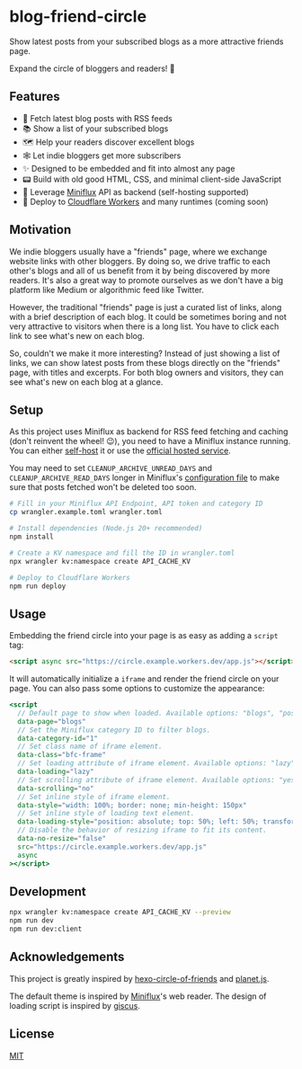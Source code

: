 # blog-friend-circle

Show latest posts from your subscribed blogs as a more attractive friends page.

Expand the circle of bloggers and readers! 💫

## Features

- 📖 Fetch latest blog posts with RSS feeds
- 📚 Show a list of your subscribed blogs
- 🗺️ Help your readers discover excellent blogs
- 🕸️ Let indie bloggers get more subscribers
- ✨ Designed to be embedded and fit into almost any page
- 📟 Build with old good HTML, CSS, and minimal client-side JavaScript
- 🤖️ Leverage [Miniflux](https://miniflux.app) API as backend (self-hosting supported)
- 👷 Deploy to [Cloudflare Workers](https://workers.cloudflare.com) and many runtimes (coming soon)

## Motivation

We indie bloggers usually have a "friends" page, where we exchange website links with other bloggers. By doing so, we drive traffic to each other's blogs and all of us benefit from it by being discovered by more readers. It's also a great way to promote ourselves as we don't have a big platform like Medium or algorithmic feed like Twitter.

However, the traditional "friends" page is just a curated list of links, along with a brief description of each blog. It could be sometimes boring and not very attractive to visitors when there is a long list. You have to click each link to see what's new on each blog.

So, couldn't we make it more interesting? Instead of just showing a list of links, we can show latest posts from these blogs directly on the "friends" page, with titles and excerpts. For both blog owners and visitors, they can see what's new on each blog at a glance.

## Setup

As this project uses Miniflux as backend for RSS feed fetching and caching (don't reinvent the wheel! 😉), you need to have a Miniflux instance running. You can either [self-host](https://miniflux.app/docs/installation.html) it or use the [official hosted service](https://miniflux.app/hosting.html).

You may need to set `CLEANUP_ARCHIVE_UNREAD_DAYS` and `CLEANUP_ARCHIVE_READ_DAYS` longer in Miniflux's [configuration file](https://miniflux.app/docs/configuration.html) to make sure that posts fetched won't be deleted too soon.

```bash
# Fill in your Miniflux API Endpoint, API token and category ID
cp wrangler.example.toml wrangler.toml

# Install dependencies (Node.js 20+ recommended)
npm install

# Create a KV namespace and fill the ID in wrangler.toml
npx wrangler kv:namespace create API_CACHE_KV

# Deploy to Cloudflare Workers
npm run deploy
```

## Usage

Embedding the friend circle into your page is as easy as adding a `script` tag:

```html
<script async src="https://circle.example.workers.dev/app.js"></script>
```

It will automatically initialize a `iframe` and render the friend circle on your page. You can also pass some options to customize the appearance:

```jsx
<script
  // Default page to show when loaded. Available options: "blogs", "posts".
  data-page="blogs"
  // Set the Miniflux category ID to filter blogs.
  data-category-id="1"
  // Set class name of iframe element.
  data-class="bfc-frame"
  // Set loading attribute of iframe element. Available options: "lazy", "eager".
  data-loading="lazy"
  // Set scrolling attribute of iframe element. Available options: "yes", "no", "auto".
  data-scrolling="no"
  // Set inline style of iframe element.
  data-style="width: 100%; border: none; min-height: 150px"
  // Set inline style of loading text element.
  data-loading-style="position: absolute; top: 50%; left: 50%; transform: translate(-50%, -50%)"
  // Disable the behavior of resizing iframe to fit its content.
  data-no-resize="false"
  src="https://circle.example.workers.dev/app.js"
  async
></script>
```

## Development

```bash
npx wrangler kv:namespace create API_CACHE_KV --preview
npm run dev
npm run dev:client
```

## Acknowledgements

This project is greatly inspired by [hexo-circle-of-friends](https://github.com/Rock-Candy-Tea/hexo-circle-of-friends) and [planet.js](https://github.com/phoenixlzx/planet.js).

The default theme is inspired by [Miniflux](https://github.com/miniflux/v2)'s web reader. The design of loading script is inspired by [giscus](https://github.com/giscus/giscus).

## License

[MIT](LICENSE)
